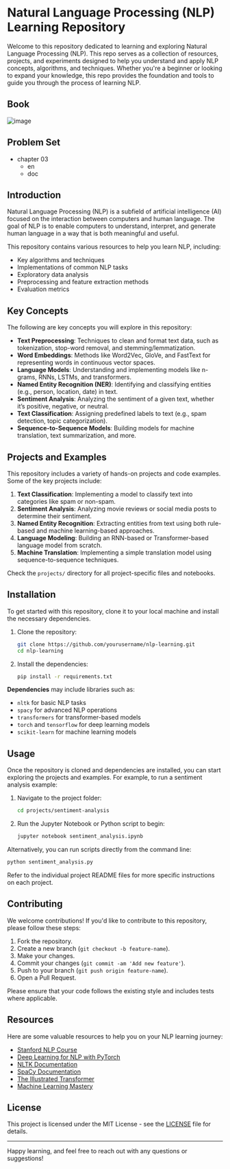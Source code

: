 # Natural Language Processing (NLP) Learning Repository

Welcome to this repository dedicated to learning and exploring Natural Language Processing (NLP). This repo serves as a collection of resources, projects, and experiments designed to help you understand and apply NLP concepts, algorithms, and techniques. Whether you're a beginner or looking to expand your knowledge, this repo provides the foundation and tools to guide you through the process of learning NLP.

## Book

![image](https://github.com/user-attachments/assets/bc83ec3f-f7cf-40b8-89a3-5bb4f4fdb3f3)

## Problem Set

- chapter 03
   - en
   - doc

## Introduction

Natural Language Processing (NLP) is a subfield of artificial intelligence (AI) focused on the interaction between computers and human language. The goal of NLP is to enable computers to understand, interpret, and generate human language in a way that is both meaningful and useful. 

This repository contains various resources to help you learn NLP, including:
- Key algorithms and techniques
- Implementations of common NLP tasks
- Exploratory data analysis
- Preprocessing and feature extraction methods
- Evaluation metrics

## Key Concepts

The following are key concepts you will explore in this repository:

- **Text Preprocessing**: Techniques to clean and format text data, such as tokenization, stop-word removal, and stemming/lemmatization.
- **Word Embeddings**: Methods like Word2Vec, GloVe, and FastText for representing words in continuous vector spaces.
- **Language Models**: Understanding and implementing models like n-grams, RNNs, LSTMs, and transformers.
- **Named Entity Recognition (NER)**: Identifying and classifying entities (e.g., person, location, date) in text.
- **Sentiment Analysis**: Analyzing the sentiment of a given text, whether it’s positive, negative, or neutral.
- **Text Classification**: Assigning predefined labels to text (e.g., spam detection, topic categorization).
- **Sequence-to-Sequence Models**: Building models for machine translation, text summarization, and more.

## Projects and Examples

This repository includes a variety of hands-on projects and code examples. Some of the key projects include:

1. **Text Classification**: Implementing a model to classify text into categories like spam or non-spam.
2. **Sentiment Analysis**: Analyzing movie reviews or social media posts to determine their sentiment.
3. **Named Entity Recognition**: Extracting entities from text using both rule-based and machine learning-based approaches.
4. **Language Modeling**: Building an RNN-based or Transformer-based language model from scratch.
5. **Machine Translation**: Implementing a simple translation model using sequence-to-sequence techniques.

Check the `projects/` directory for all project-specific files and notebooks.

## Installation

To get started with this repository, clone it to your local machine and install the necessary dependencies.

1. Clone the repository:
   ```bash
   git clone https://github.com/yourusername/nlp-learning.git
   cd nlp-learning
   ```

2. Install the dependencies:
   ```bash
   pip install -r requirements.txt
   ```

**Dependencies** may include libraries such as:
- `nltk` for basic NLP tasks
- `spacy` for advanced NLP operations
- `transformers` for transformer-based models
- `torch` and `tensorflow` for deep learning models
- `scikit-learn` for machine learning models

## Usage

Once the repository is cloned and dependencies are installed, you can start exploring the projects and examples. For example, to run a sentiment analysis example:

1. Navigate to the project folder:
   ```bash
   cd projects/sentiment-analysis
   ```

2. Run the Jupyter Notebook or Python script to begin:
   ```bash
   jupyter notebook sentiment_analysis.ipynb
   ```

Alternatively, you can run scripts directly from the command line:
```bash
python sentiment_analysis.py
```

Refer to the individual project README files for more specific instructions on each project.

## Contributing

We welcome contributions! If you'd like to contribute to this repository, please follow these steps:

1. Fork the repository.
2. Create a new branch (`git checkout -b feature-name`).
3. Make your changes.
4. Commit your changes (`git commit -am 'Add new feature'`).
5. Push to your branch (`git push origin feature-name`).
6. Open a Pull Request.

Please ensure that your code follows the existing style and includes tests where applicable.

## Resources

Here are some valuable resources to help you on your NLP learning journey:

- [Stanford NLP Course](https://web.stanford.edu/class/cs224n/)
- [Deep Learning for NLP with PyTorch](https://pytorch.org/tutorials/beginner/nlp.html)
- [NLTK Documentation](https://www.nltk.org/)
- [SpaCy Documentation](https://spacy.io/)
- [The Illustrated Transformer](http://jalammar.github.io/illustrated-transformer/)
- [Machine Learning Mastery](https://machinelearningmastery.com/)

## License

This project is licensed under the MIT License - see the [LICENSE](LICENSE) file for details.

---

Happy learning, and feel free to reach out with any questions or suggestions!
